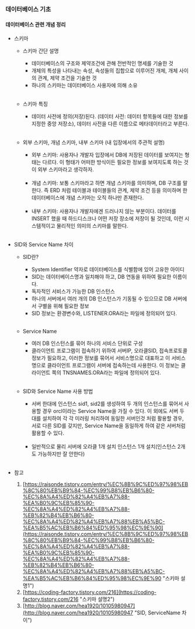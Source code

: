 ### 데이터베이스 기초
#### 데이터베이스 관련 개념 정리
- 스키마
    - 스키마 간단 설명 
      - 데이터베이스의 구조와 제약조건에 관해 전반적인 명세를 기술한 것
      - 개체의 특성을 나타내는 속성, 속성들의 집합으로 이루어진 개체, 개체 사이의 관계, 제약 조건을 기술한 것
      - 하나의 스키마는 데이터베이스 사용자에 의해 소유
      <br/>
    
    - 스키마 특징
      - 데이터 사전에 정의(저장)된다. (데이터 사전: 데이터 항목들에 대한 정보를 지정한 중앙 저장소), 데이터 사전을 다른 이름으로 메타데이터라고 부른다.
      <br/>
  
    - 외부 스키마, 개념 스키마, 내부 스키마 (내 입장에서의 주관적 설명)
      - 외부 스키마: 사용자나 개발자 입장에서 DB에 저장된 데이터를 보여지는 형태는 다르다. 이 형태가 어떠한 방식이든 필요한 정보를 보여지도록 하는 것이 외부 스키마라고 생각하자.
      <br/>
    
      - 개념 스키마: 보통 스키마라고 하면 개념 스키마를 의미하며, DB 구조를 말한다. 즉 ERD 처럼  테이블과 테이블들의 관계, 제약 조건 등을 의미하며 한 데이터베이스에 개념 스키마는 오직 하나만 존재한다.  
      <br/>
    
      - 내부 스키마: 사용자나 개발자에겐 드러나지 않는 부분이다. 데이터를 INSERT 했을 때 하드디스크나 어떤 저장 장소에  저장이 될 것인데, 이런 시스템적이고 물리적인 의미의 스키마를 말한다.
      <br/><br/>
      
      
- SID와 Service Name 차이 
    - SID란?
      - System Identifier 약자로 데이터베이스를 식별함에 있어 고유한 아이디
      - SID는 데이터베이스명과 일치해야 하고, DB 연동을 위하여 필요한 이름이다.
      - 독자적인 서비스가 가능한 DB 인스턴스
      - 하나의 서버에서 여러 개의 DB 인스턴스가 기동될 수 있으므로 DB 서버에서 구별을 위해 필요한 정보
      - SID 정보는 환경변수와, LISTENER.ORA라는 파일에 정의되어 있다.
      <br/>
       
    - Service Name
      - 여러 DB 인스턴스를 묶어 하나의 서비스 단위로 구성
      - 클라이언트 프로그램이 접속하기 위하여 서버IP, 오라클SID, 접속프로토콜 정보가 필요하고, 이러한 정보를 묶어서 서비스명으로 대표하고 이 서비스명으로 클라이언트 프로그램이 서버에 접속하는데 사용한다. 이 정보는 클라이언트 쪽의 TNSNAMES.ORA라는 파일에 정의되어 있다.  
      <br/>
      
    - SID와 Service Name 사용 방법
      - 서버 한대에 인스턴스 sid1, sid2를 생성하여 두 개의 인스턴스를 묶어서 사용할 경우 orcl이라는 Service Name을 가질 수 있다. 이 외에도 서버 두 대를 설치하여 각 각 미러링 처리하여 동일한 서버인것 처럼 활용할 경우, 서로 다른 SID를 갖지만, Service Name을 동일하게 하여 같은 서버처럼 활용할 수 있다.
    <br/><br/>
      - 일반적으로 물리 서버에 오라클 1개 설치 인스턴스 1개 설치(인스턴스 2개도 가능하지만 잘 안한다)
      <br/><br/>
- 참고
    1. [https://raisonde.tistory.com/entry/%EC%8B%9C%ED%97%98%EB%8C%80%EB%B9%84-%EC%99%B8%EB%B6%80-%EC%8A%A4%ED%82%A4%EB%A7%88-%EA%B0%9C%EB%85%90-%EC%8A%A4%ED%82%A4%EB%A7%88-%EB%82%B4%EB%B6%80-%EC%8A%A4%ED%82%A4%EB%A7%88%EB%A5%BC-%EA%B5%AC%EB%B6%84%ED%95%98%EC%9E%90](https://raisonde.tistory.com/entry/%EC%8B%9C%ED%97%98%EB%8C%80%EB%B9%84-%EC%99%B8%EB%B6%80-%EC%8A%A4%ED%82%A4%EB%A7%88-%EA%B0%9C%EB%85%90-%EC%8A%A4%ED%82%A4%EB%A7%88-%EB%82%B4%EB%B6%80-%EC%8A%A4%ED%82%A4%EB%A7%88%EB%A5%BC-%EA%B5%AC%EB%B6%84%ED%95%98%EC%9E%90 "스키마 설명1")
    2. [https://coding-factory.tistory.com/216](https://coding-factory.tistory.com/216 "스키마 설명2")
    3. [http://blog.naver.com/hea1920/10105980947](http://blog.naver.com/hea1920/10105980947 "SID, ServiceName 차이")